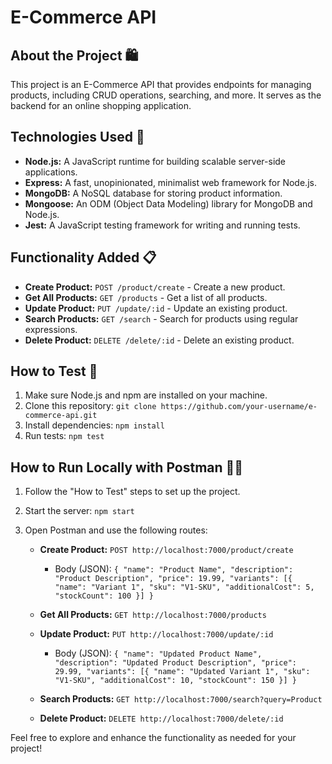 # E-Commerce API

## About the Project 🛍️

This project is an E-Commerce API that provides endpoints for managing products, including CRUD operations, searching, and more. It serves as the backend for an online shopping application.

## Technologies Used 🚀

- **Node.js:** A JavaScript runtime for building scalable server-side applications.
- **Express:** A fast, unopinionated, minimalist web framework for Node.js.
- **MongoDB:** A NoSQL database for storing product information.
- **Mongoose:** An ODM (Object Data Modeling) library for MongoDB and Node.js.
- **Jest:** A JavaScript testing framework for writing and running tests.

## Functionality Added 📋

- **Create Product:** `POST /product/create` - Create a new product.
- **Get All Products:** `GET /products` - Get a list of all products.
- **Update Product:** `PUT /update/:id` - Update an existing product.
- **Search Products:** `GET /search` - Search for products using regular expressions.
- **Delete Product:** `DELETE /delete/:id` - Delete an existing product.

## How to Test 🧪

1. Make sure Node.js and npm are installed on your machine.
2. Clone this repository: `git clone https://github.com/your-username/e-commerce-api.git`
3. Install dependencies: `npm install`
4. Run tests: `npm test`

## How to Run Locally with Postman 🏃‍♂️

1. Follow the "How to Test" steps to set up the project.
2. Start the server: `npm start`
3. Open Postman and use the following routes:

   - **Create Product:** `POST http://localhost:7000/product/create`
     - Body (JSON): `{ "name": "Product Name", "description": "Product Description", "price": 19.99, "variants": [{ "name": "Variant 1", "sku": "V1-SKU", "additionalCost": 5, "stockCount": 100 }] }`

   - **Get All Products:** `GET http://localhost:7000/products`

   - **Update Product:** `PUT http://localhost:7000/update/:id`
     - Body (JSON): `{ "name": "Updated Product Name", "description": "Updated Product Description", "price": 29.99, "variants": [{ "name": "Updated Variant 1", "sku": "V1-SKU", "additionalCost": 10, "stockCount": 150 }] }`

   - **Search Products:** `GET http://localhost:7000/search?query=Product`

   - **Delete Product:** `DELETE http://localhost:7000/delete/:id`

Feel free to explore and enhance the functionality as needed for your project!

